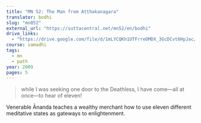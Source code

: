 ```yaml
---
title: "MN 52: The Man from Aṭṭhakanagara"
translator: bodhi
slug: "mn052"
external_url: "https://suttacentral.net/mn52/en/bodhi"
drive_links:
  - "https://drive.google.com/file/d/1mLYCQKh1UTFrreOMDX_3GcDCvt6HpJac/view?usp=drivesdk"
course: samadhi
tags:
  - mn
  - path
year: 2009
pages: 5
---
```


> while I was seeking one door to the Deathless, I have come—all at once—to hear of eleven!

Venerable Ānanda teaches a wealthy merchant how to use eleven different meditative states as gateways to enlightenment.
